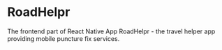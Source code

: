 # RoadHelpr
The frontend part of React Native App RoadHelpr - the travel helper app providing mobile puncture fix services.